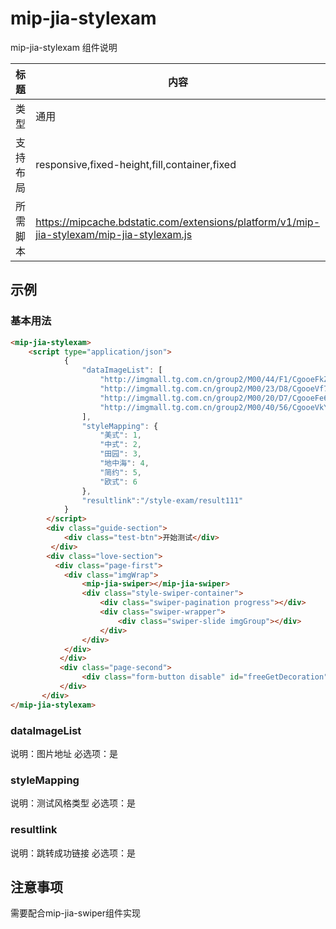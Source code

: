 # mip-jia-stylexam

mip-jia-stylexam 组件说明

标题|内容
----|----
类型|通用
支持布局|responsive,fixed-height,fill,container,fixed
所需脚本|https://mipcache.bdstatic.com/extensions/platform/v1/mip-jia-stylexam/mip-jia-stylexam.js

## 示例

### 基本用法
```html
<mip-jia-stylexam>
    <script type="application/json">
            {
                "dataImageList": [
                    "http://imgmall.tg.com.cn/group2/M00/44/F1/CgooeFkZQyr7OBa-AAczzjQw9o0462_900x600.jpg",
                    "http://imgmall.tg.com.cn/group2/M00/23/D8/CgooeVf7R_HwbLb6AA5wiJDiqBo755_900x600.jpg",
                    "http://imgmall.tg.com.cn/group2/M00/20/D7/CgooeFe6ooSvSydNAAdozxa7_g8772_900x600.jpg",
                    "http://imgmall.tg.com.cn/group2/M00/40/56/CgooeVkYEDLcCXVvAAcVLrsyOqs811_900x600.jpg"
                ],
                "styleMapping": {
                    "美式": 1,
                    "中式": 2,
                    "田园": 3,
                    "地中海": 4,
                    "简约": 5,
                    "欧式": 6
                },
                "resultlink":"/style-exam/result111"
            }
        </script>
        <div class="guide-section">
            <div class="test-btn">开始测试</div>
         </div>
        <div class="love-section">
          <div class="page-first">
            <div class="imgWrap">
                <mip-jia-swiper></mip-jia-swiper>
                <div class="style-swiper-container">
                    <div class="swiper-pagination progress"></div>
                    <div class="swiper-wrapper">
                        <div class="swiper-slide imgGroup"></div>
                    </div>
                </div>
            </div>
           </div>
           <div class="page-second">
                <div class="form-button disable" id="freeGetDecoration">马上看测试结果</div>
           </div>
       </div>
</mip-jia-stylexam>
```

### dataImageList
说明：图片地址
必选项：是

### styleMapping
说明：测试风格类型
必选项：是

### resultlink
说明：跳转成功链接
必选项：是



## 注意事项
需要配合mip-jia-swiper组件实现

